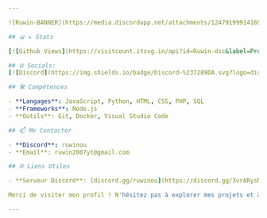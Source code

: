```yaml
---

![Ruwin-BANNER](https://media.discordapp.net/attachments/1247919991416946840/1256496187624652880/f4b3c5ad0425488b6c0a1cb695e29dc1.jpg?ex=6680fac3&is=667fa943&hm=9503451b34976dcbf55fd9a1f9e837978c39a9baaedb2d8fc51ebe1c36d79676&=&format=webp&width=3360&height=1186)

## 📊 ▸ Stats

[![Github Views](https://visitcount.itsvg.in/api?id=Ruwin-dsc&label=Profile%20Views&color=11&icon=2&pretty=true)](https://visitcount.itsvg.in) ![GitHub Followers](https://img.shields.io/github/followers/Ruwin-dsc?style=social)

## 🌐 Socials:
[![Discord](https://img.shields.io/badge/Discord-%237289DA.svg?logo=discord&logoColor=white)](https://discord.gg/xX4YfP5n4f) [![Instagram](https://img.shields.io/badge/Instagram-%23E4405F.svg?logo=Instagram&logoColor=white)](https://instagram.com//ruwin_qqc) [![TikTok](https://img.shields.io/badge/TikTok-%23000000.svg?logo=TikTok&logoColor=white)](https://tiktok.com/@ruwinyt) [![Twitch](https://img.shields.io/badge/Twitch-%239146FF.svg?logo=Twitch&logoColor=white)](https://twitch.tv/ruwin2007yt) [![YouTube](https://img.shields.io/badge/YouTube-%23FF0000.svg?logo=YouTube&logoColor=white)](https://youtube.com/@ruwin2007yt)

## 🛠️ Compétences

- **Langages**: JavaScript, Python, HTML, CSS, PHP, SQL
- **Frameworks**: Node.js
- **Outils**: Git, Docker, Visual Studio Code

## 📫 Me Contacter

- **Discord**: ruwinou
- **Email**: ruwin2007yt@gmail.com

## 🌐 Liens Utiles

- **Serveur Discord**: [discord.gg/ruwinou](https://discord.gg/3vrARysMt5)

Merci de visiter mon profil ! N'hésitez pas à explorer mes projets et à me contacter pour toute question ou collaboration. 🚀

---
```

